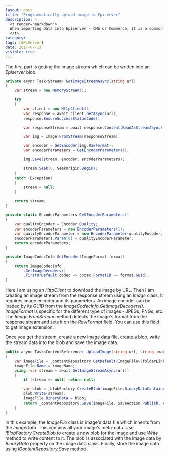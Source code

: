 ```yaml
---
layout: post
title: "Programmatically upload image to Episerver"
description: >
  <t render="markdown">
  When importing data into Episerver - CMS or Commerce, it is a common task to upload images. In this article I will show how to do it from the remote URL.
  </t>
category:
tags: [EPiServer]
date: 2017-07-13
visible: true
---
```


The first part is getting the image stream which can be written into an _Episerver_ blob.

```csharp
private async Task<Stream> GetImageStreamAsync(string url)
{
    var stream = new MemoryStream();

    try
    {
        var client = new HttpClient();
        var response = await client.GetAsync(url);
        response.EnsureSuccessStatusCode();

        var responseStream = await response.Content.ReadAsStreamAsync();

        var img = Image.FromStream(responseStream);

        var encoder = GetEncoder(img.RawFormat);
        var encoderParameters = GetEncoderParameters();

        img.Save(stream, encoder, encoderParameters);

        stream.Seek(0, SeekOrigin.Begin);
    }
    catch (Exception)
    {
        stream = null;
    }

    return stream;
}

private static EncoderParameters GetEncoderParameters()
{
    var qualityEncoder = Encoder.Quality;
    var encoderParameters = new EncoderParameters(1);
    var qualityEncoderParameter = new EncoderParameter(qualityEncoder, 100L);
    encoderParameters.Param[0] = qualityEncoderParameter;
    return encoderParameters;
}

private ImageCodecInfo GetEncoder(ImageFormat format)
{
    return ImageCodecInfo
        .GetImageDecoders()
        .FirstOrDefault(codec => codec.FormatID == format.Guid);
}
```

Here I am using an _HttpClient_ to download the image by URL. Then I am creating an image stream from the response stream using an _Image_ class. It requires image encoder and its parameters. An image encoder can be loaded by its _GUID_ from the _ImageCodecInfo.GetImageDecoders()_. _ImageFormat_ is specific for the different type of images - JPEGs, PNGs, etc. The _Image.FromStream_ method detects the image's format from the response stream and sets it on the _RawFormat_ field. You can use this field to get image extension.

Once you get the stream, create a new image data file, create a blob, write the stream data into the blob and save the image data.

```csharp
public async Task<ContentReference> UploadImage(string url, string imageName, ContentReference folderLink)
{
    var imageFile = _contentRepository.GetDefault<ImageFile>(folderLink);
    imageFile.Name = imageName;
    using (var stream = await GetImageStreamAsync(url))
    {
        if (stream == null) return null;

        var blob = _blobFactory.CreateBlob(imageFile.BinaryDataContainer, Path.GetExtension(imageFile.Name));
        blob.Write(stream);
        imageFile.BinaryData = blob;
        return _contentRepository.Save(imageFile, SaveAction.Publish, AccessLevel.NoAccess);
    }
}
```

In this example, the _ImageFile_ class is image's data file which inherits from the _ImageData_. This contains all your image's meta-data. Use _IBlobFactory.CreateBlob_ to create a new blob for the image and use _Write_ method to write content to it. The blob is associated with the image data by _BinaryData_ property on the image data class. Finally, store the image data using _IContentRepository.Save_ method.